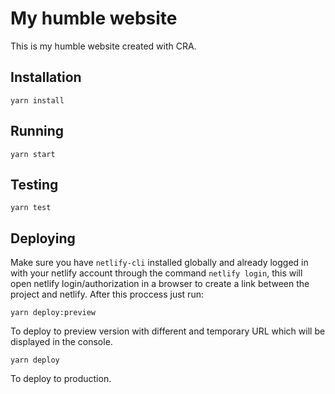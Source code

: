 # My humble website

This is my humble website created with CRA.

## Installation

```
yarn install
```

## Running

```
yarn start
```

## Testing

```
yarn test
```

## Deploying

Make sure you have `netlify-cli` installed globally and already logged in with your netlify account through the command `netlify login`, this will open netlify login/authorization in a browser to create a link between the project and netlify.
After this proccess just run:

```
yarn deploy:preview
```
To deploy to preview version with different and temporary URL which will be displayed in the console.

```
yarn deploy
```
To deploy to production.
